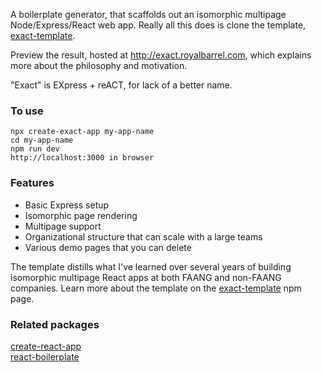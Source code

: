 A boilerplate generator, that scaffolds out an isomorphic multipage
Node/Express/React web app. Really all this does is clone the template,
[exact-template](https://www.npmjs.com/package/exact-template).

Preview the result, hosted at http://exact.royalbarrel.com, which explains more
about the philosophy and motivation.

"Exact" is EXpress + reACT, for lack of a better name.

### To use

    npx create-exact-app my-app-name
    cd my-app-name
    npm run dev
    http://localhost:3000 in browser

### Features

* Basic Express setup
* Isomorphic page rendering
* Multipage support
* Organizational structure that can scale with a large teams
* Various demo pages that you can delete

The template distills what I've learned over several years of building
isomorphic multipage React apps at both FAANG and non-FAANG companies. Learn
more about the template on the
[exact-template](https://www.npmjs.com/package/exact-template) npm page.

### Related packages

[create-react-app](https://reactjs.org/docs/create-a-new-react-app.html)  
[react-boilerplate](https://www.reactboilerplate.com/)  
